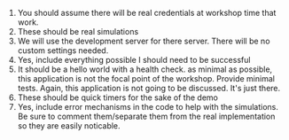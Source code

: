 1. You should assume there will be real credentials at workshop time that work.
2. These should be real simulations
3. We will use the development server for there server. There will be no custom settings needed.
4. Yes, include everything possible I should need to be successful
5. It should be a hello world with a health check. as minimal as possible, this application is not the focal point of the workshop. Provide minimal tests. Again, this application is not going to be discussed. It's just there. 
6. These should be quick timers for the sake of the demo
7. Yes, include error mechanisms in the code to help with the simulations. Be sure to comment them/separate them from the real implementation so they are easily noticable. 